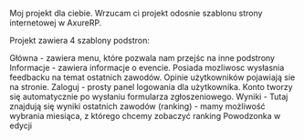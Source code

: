Moj projekt dla ciebie. Wrzucam ci projekt odosnie szablonu strony internetowej w AxureRP.

Projekt zawiera 4 szablony podstron:

Główna - zawiera menu, które pozwala nam przejśc na inne podstrony Informacje - zawiera informacje o evencie. Posiada mozliwosc wysłasnia feedbacku na temat ostatnich zawodów. Opinie użytkowników pojawiają sie na stronie. Zaloguj - prosty panel logowania dla użytkownika. Konto tworzy się automatycznie po wysłaniu formularza zgłoszeniowego. Wyniki - Tutaj znajdują się wyniki ostatnich zawodów (ranking) - mamy możliwość wybrania miesiąca, z którego chcemy zobaczyć ranking Powodzonka w edycji
